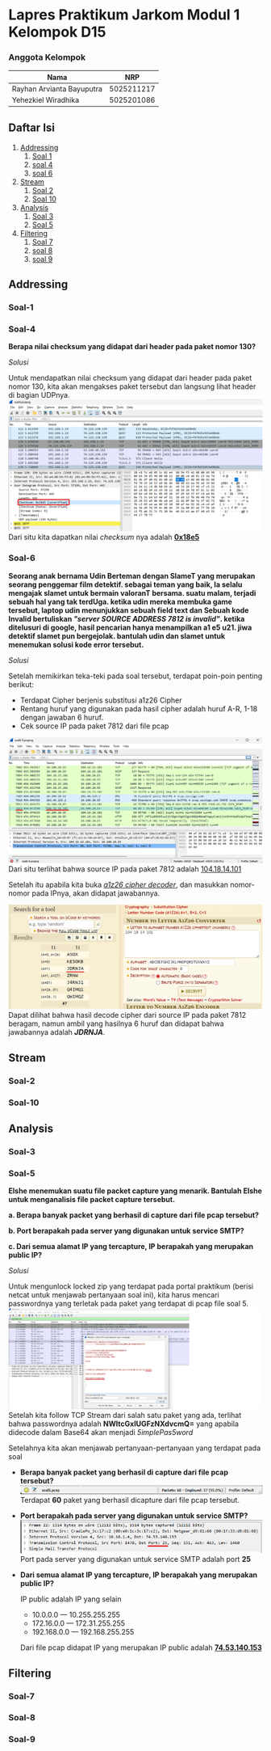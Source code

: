# **Lapres Praktikum Jarkom Modul 1 Kelompok D15**
### **Anggota Kelompok**
|**Nama**|**NRP**|
|--------|-------|
|Rayhan Arvianta Bayuputra      |5025211217|
|Yehezkiel Wiradhika            |5025201086|

## Daftar Isi

1. [Addressing](#addressing)
    1. [Soal 1](#soal-1)
    2. [soal 4](#soal-4)
    3. [soal 6](#soal-6)
2. [Stream](#stream)
    1. [Soal 2](#soal-2)
    2. [Soal 10](#soal-10)
3. [Analysis](#Analysis)
    1. [Soal 3](#soal-3)
    2. [Soal 5](#soal-5)
4. [Filtering](#filtering)
    1. [Soal 7](#soal-7)
    2. [soal 8](#soal-8)
    3. [soal 9](#soal-9)

## Addressing 
### Soal-1

### Soal-4
**Berapa nilai checksum yang didapat dari header pada paket nomor 130?**

_Solusi_

Untuk mendapatkan nilai checksum yang didapat dari header pada paket nomor 130, kita akan mengakses paket tersebut dan langsung lihat header di bagian UDPnya.
![no.4](./assets/soal4/no4.png)
Dari situ kita dapatkan nilai _checksum_ nya adalah <ins>**0x18e5**<ins>

### Soal-6
**Seorang anak bernama Udin Berteman dengan SlameT yang merupakan seorang penggemar film detektif. sebagai teman yang baik, Ia selalu mengajak slamet untuk bermain valoranT bersama. suatu malam, terjadi sebuah hal yang tak terdUga. ketika udin mereka membuka game tersebut, laptop udin menunjukkan sebuah field text dan Sebuah kode Invalid bertuliskan _"server SOURCE ADDRESS 7812 is invalid"_. ketika ditelusuri di google, hasil pencarian hanya menampilkan a1 e5 u21. jiwa detektif slamet pun bergejolak. bantulah udin dan slamet untuk menemukan solusi kode error tersebut.**

_Solusi_

Setelah memikirkan teka-teki pada soal tersebut, terdapat poin-poin penting berikut:
- Terdapat Cipher berjenis substitusi a1z26 Cipher
- Rentang huruf yang digunakan pada hasil cipher adalah huruf A-R, 1-18 dengan jawaban 6 huruf.
- Cek source IP pada paket 7812 dari file pcap

![no.6](./assets/soal6/no6.png)
Dari situ terlihat bahwa source IP pada paket 7812 adalah <ins>104.18.14.101<ins>

Setelah itu apabila kita buka  <a href="https://www.dcode.fr/letter-number-cipher">_a1z26 cipher decoder_</a>, dan masukkan nomor-nomor pada IPnya, akan didapat jawabannya.

![no.6a](./assets/soal6/no6a.png)
Dapat dilihat bahwa hasil decode cipher dari source IP pada paket 7812 beragam, namun ambil yang hasilnya 6 huruf dan didapat bahwa jawabannya adalah _**JDRNJA**_.




## Stream
### Soal-2

### Soal-10


## Analysis
### Soal-3

### Soal-5
**Elshe menemukan suatu file packet capture yang menarik. Bantulah Elshe untuk menganalisis file packet capture tersebut.**

**a. Berapa banyak packet yang berhasil di capture dari file pcap tersebut?**

**b. Port berapakah pada server yang digunakan untuk service SMTP?**

**c. Dari semua alamat IP yang tercapture, IP berapakah yang merupakan public IP?**


_Solusi_

Untuk mengunlock locked zip yang terdapat pada portal praktikum (berisi netcat untuk menjawab pertanyaan soal ini), kita harus mencari passwordnya yang terletak pada paket yang terdapat di pcap file soal 5.
![no.5](./assets/soal5/no5.png)
Setelah kita follow TCP Stream dari salah satu paket yang ada, terlihat bahwa passwordnya adalah **NWltcGxlUGFzNXdvcmQ=** yang apabila didecode dalam Base64 akan menjadi _5implePas5word_

Setelahnya kita akan menjawab pertanyaan-pertanyaan yang terdapat pada soal

- **Berapa banyak packet yang berhasil di capture dari file pcap tersebut?**
![no.5a](./assets/soal5/no5a.png)
Terdapat **60** paket yang berhasil dicapture dari file pcap tersebut.

- **Port berapakah pada server yang digunakan untuk service SMTP?**
![no.5b](./assets/soal5/no5b.png)
Port pada server yang digunakan untuk service SMTP adalah port **25**

- **Dari semua alamat IP yang tercapture, IP berapakah yang merupakan public IP?**

    IP public adalah IP yang selain 
    - 10.0.0.0 — 10.255.255.255
    - 172.16.0.0 — 172.31.255.255
    - 192.168.0.0 — 192.168.255.255

    Dari file pcap didapat IP yang merupakan IP public adalah <ins>**74.53.140.153**<ins>

## Filtering
### Soal-7

### Soal-8

### Soal-9
